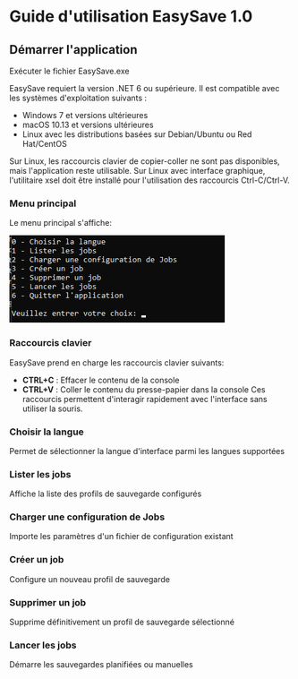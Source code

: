 # Guide d'utilisation EasySave 1.0
## Démarrer l'application
Exécuter le fichier EasySave.exe

EasySave requiert la version .NET 6 ou supérieure. Il est compatible avec les systèmes d'exploitation suivants :

- Windows 7 et versions ultérieures
- macOS 10.13 et versions ultérieures
- Linux avec les distributions basées sur Debian/Ubuntu ou Red Hat/CentOS 

Sur Linux, les raccourcis clavier de copier-coller ne sont pas disponibles, mais l'application reste utilisable. Sur Linux avec interface graphique, l'utilitaire xsel doit être installé pour l'utilisation des raccourcis Ctrl-C/Ctrl-V.

### Menu principal
Le menu principal s'affiche:

![alt text](images/menu.png)

### Raccourcis clavier
EasySave prend en charge les raccourcis clavier suivants:

- **CTRL+C** : Effacer le contenu de la console
- **CTRL+V** : Coller le contenu du presse-papier dans la console
Ces raccourcis permettent d'interagir rapidement avec l'interface sans utiliser la souris.

### Choisir la langue
Permet de sélectionner la langue d'interface parmi les langues supportées

### Lister les jobs
Affiche la liste des profils de sauvegarde configurés

### Charger une configuration de Jobs
Importe les paramètres d'un fichier de configuration existant

### Créer un job
Configure un nouveau profil de sauvegarde

### Supprimer un job
Supprime définitivement un profil de sauvegarde sélectionné

### Lancer les jobs
Démarre les sauvegardes planifiées ou manuelles
